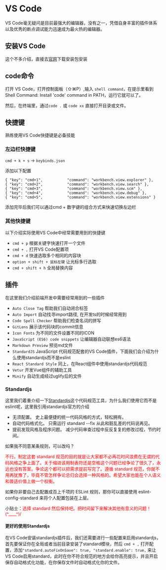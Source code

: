 # VS Code

VS Code毫无疑问是目前最强大的编辑器，没有之一，凭借自身丰富的插件体系以及优秀的断点调试能力迅速成为最火热的编辑器。

## 安装VS Code

这个不多介绍，直接去[官网](https://code.visualstudio.com/)下载安装包安装

## code命令

打开 VS Code，打开控制面板（⇧⌘P）,输入 `shell command`，在提示里看到 Shell Command: Install 'code' command in PATH，运行它就可以了。

然后，在终端里，通过`code .` 或 `code xx` 直接打开目录或文件。

## 快捷键

熟练使用VS Code快捷键是必备技能

### 左边栏快捷键

`cmd + k + s` -> `keybinds.json`

添加以下配置

```
{ "key": "cmd+1",           "command": "workbench.view.explorer" },
{ "key": "cmd+2",           "command": "workbench.view.search" },
{ "key": "cmd+3",           "command": "workbench.view.scm" },
{ "key": "cmd+4",           "command": "workbench.view.debug" },
{ "key": "cmd+5",           "command": "workbench.view.extensions" }
```

添加完毕后我们可以通过cmd + 数字键的组合方式来快速切换左边栏

### 其他快捷键

以下介绍实际使用VS Code中经常需要用到的快捷键

- `cmd + p` 根据关键字快速打开一个文件  
- `cmd + ,` 打开VS Code配置项  
- `cmd + d` 快速选取多个相同的内容块  
- `option + shift + 鼠标左键` 让光标多行选取  
- `cmd + shift + h` 全局替换内容

## 插件

在这里我们介绍前端开发中需要经常用到的一些插件

- `Auto Close Tag` 帮助我们自动闭合标签  
- `Auto Import` 自动找寻import路径, 在开发ts的时候经常用到  
- `Code Spell Checker` 帮助我们检查名词的拼写  
- `GitLens` 展示该代码块的commit信息  
- `Icon Fonts` 为不同的文件设置不同的ICON  
- `JavaScript (ES6) code snippets` 让编辑器自动联想es6语法  
- `Markdown Preview` 预览md文件  
- `StandardJS` JavaScript 代码规范配套的VS Code插件，下面我们会介绍为什么使用standardjs而不是eslint  
- `React Standard Style` 同上，在React组件中使用standardjs代码规范  
- `Vetur` 开发Vue组件的辅助工具  
- `Minify` 自动生成经过uglify后的文件  

### Standardjs

这里我们着重介绍一下[Standardjs](https://standardjs.com/readme-zhcn.html)这个代码规范工具，为什么我们使用它而不是eslint呢，这里我引用standardjs官方的介绍

- 无须配置。 史上最便捷的统一代码风格的方式，轻松拥有。
- 自动代码格式化。 只需运行 standard --fix 从此和脏乱差的代码说再见。
- 提前发现风格及程序问题。 减少代码审查过程中反反复复的修改过程，节约时间。

如果我不同意某条规则，可以改吗？  

<span style="color:red">不行。制定这套 standard 规范的目的就是让大家都不必再花时间浪费在无谓的代码风格之争上面了。关于缩进该用制表符还是空格这个问题已经争论了很久了，永远也没有答案。争论这个都可以把需求提前写完了。遵循 standard 规范，你就不用再犹豫了，毕竟不管怎样争论总归会选择一种风格的。希望大家也能在个人语义和普适价值上做一个权衡。</span>

如果你非要自己去配置成百上千项的 ESLint 规则，那你可以直接使用 eslint-config-standard 来将个人配置包装在上层。

小贴士：<span style="color:red">选择 standard 然后保持吧。把时间留下来解决其他有意义的问题！(^____^)/</span>

#### 更好的使用Standardjs

在VS Code安装standardjs插件后，我们还需要进行一些配置来启用standardjs，首先要保证你在全局或者当前目录安装了standard模块，然后
`cmd + ,` 打开配置，添加`"standard.autoFixOnSave": true, "standard.enable": true,` 来让VS Code启用standard，此时在你不符合规范的地方会给你高亮提示，并且开启保存自动格式化功能，在你保存文件时自动格式化你的文件。
